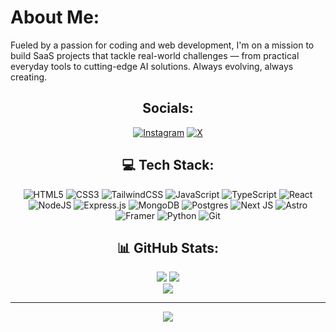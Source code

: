 # About Me:
Fueled by a passion for coding and web development, I'm on a mission to build SaaS projects that tackle real-world challenges — from practical everyday tools to cutting-edge AI solutions. Always evolving, always creating.

<div align="center">

## Socials:
[![Instagram](https://img.shields.io/badge/Instagram-%23E4405F.svg?logo=Instagram&logoColor=white)](https://instagram.com/l.giuliano.l) [![X](https://img.shields.io/badge/X-black.svg?logo=X&logoColor=white)](https://x.com/SirYogger)

## 💻 Tech Stack:
![HTML5](https://img.shields.io/badge/html5-%23E34F26.svg?style=for-the-badge&logo=html5&logoColor=white) ![CSS3](https://img.shields.io/badge/css3-%231572B6.svg?style=for-the-badge&logo=css3&logoColor=white) ![TailwindCSS](https://img.shields.io/badge/tailwindcss-%2338B2AC.svg?style=for-the-badge&logo=tailwind-css&logoColor=white) ![JavaScript](https://img.shields.io/badge/javascript-%23323330.svg?style=for-the-badge&logo=javascript&logoColor=%23F7DF1E) ![TypeScript](https://img.shields.io/badge/typescript-%23007ACC.svg?style=for-the-badge&logo=typescript&logoColor=white) ![React](https://img.shields.io/badge/react-%2320232a.svg?style=for-the-badge&logo=react&logoColor=%2361DAFB) ![NodeJS](https://img.shields.io/badge/node.js-6DA55F?style=for-the-badge&logo=node.js&logoColor=white) ![Express.js](https://img.shields.io/badge/express.js-%23404d59.svg?style=for-the-badge&logo=express&logoColor=%2361DAFB) ![MongoDB](https://img.shields.io/badge/MongoDB-%234ea94b.svg?style=for-the-badge&logo=mongodb&logoColor=white) ![Postgres](https://img.shields.io/badge/postgres-%23316192.svg?style=for-the-badge&logo=postgresql&logoColor=white) ![Next JS](https://img.shields.io/badge/Next-black?style=for-the-badge&logo=next.js&logoColor=white) ![Astro](https://img.shields.io/badge/astro-%232C2052.svg?style=for-the-badge&logo=astro&logoColor=white) ![Framer](https://img.shields.io/badge/Framer-black?style=for-the-badge&logo=framer&logoColor=blue) ![Python](https://img.shields.io/badge/python-3670A0?style=for-the-badge&logo=python&logoColor=ffdd54) ![Git](https://img.shields.io/badge/git-%23F05033.svg?style=for-the-badge&logo=git&logoColor=white)

## 📊 GitHub Stats:
![](https://github-readme-stats.vercel.app/api?username=GiulianoCode&theme=onedark&hide_border=true&include_all_commits=false&count_private=false)
![](https://github-readme-streak-stats.herokuapp.com/?user=GiulianoCode&theme=onedark&hide_border=true)<br/>
![](https://github-readme-stats.vercel.app/api/top-langs/?username=GiulianoCode&theme=onedark&hide_border=true&include_all_commits=false&count_private=false&layout=compact)


---
[![](https://visitcount.itsvg.in/api?id=GiulianoCode&icon=6&color=4)](https://visitcount.itsvg.in)
</div>


